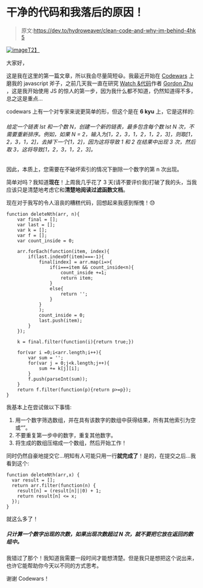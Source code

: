# 干净的代码和我落后的原因！

> 原文:[https://dev.to/hydroweaver/clean-code-and-why-im-behind-4hk 5](https://dev.to/hydroweaver/clean-code-and-why-im-behind--4hk5)

[![image](../Images/3bac6a7911cfd7c7ae8067e2f00e69ac.png)T2】](https://res.cloudinary.com/practicaldev/image/fetch/s--TO4T6u4Z--/c_limit%2Cf_auto%2Cfl_progressive%2Cq_auto%2Cw_880/https://cdn.pixabay.com/photo/2016/11/19/14/00/code-1839406_1280.jpg)

大家好，

这是我在这里的第一篇文章，所以我会尽量简短😃。我最近开始在 [Codewars](https://codewars.com) 上磨我的 javascript 斧子，之前几天我一直在研究 [Watch &代码](//watchandcode.com)作者 [Gordon Zhu](https://twitter.com/gordon_zhu?lang=en) ，这是我开始使用 JS 的惊人的第一步，因为我什么都不知道，仍然知道得不多，总之这是重点...

codewars 上有一个对专家来说更简单的形，但这个是在 **6 kyu** 上，它是这样的:

###### [](#given-a-list-lst-and-a-number-n-create-a-new-list-that-contains-each-number-of-lst-at-most-n-times-without-reordering-for-example-if-n-2-and-the-input-is-12312123-you-take-12312-drop-the-next-12-since-this-would-lead-to-1-and-2-being-in-the-result-3-times-and-then-take-3-which-leads-to-123123)给定一个链表 lst 和一个数 N，创建一个新的链表，最多包含每个数 lst N 次，不需要重新排序。例如，如果 N = 2，输入为[1，2，3，1，2，1，2，3]，则取[1，2，3，1，2]，去掉下一个[1，2]，因为这将导致 1 和 2 在结果中出现 3 次，然后取 3，这将导致[1，2，3，1，2，3]。

因此，本质上，您需要在不破坏索引的情况下删除一个数字的第 n 次出现。

简单对吗？我知道**现在**！上周我几乎花了 3 天(请不要评价我)打破了我的头，当我应该只是清楚地考虑它和**清楚地阅读过滤函数文档**。

现在对于我写的令人沮丧的糟糕代码，回想起来我感到惭愧！😓

```
function deleteNth(arr, n){
    var final = [];
    var last = [];
    var k = [];
    var f = [];
    var count_inside = 0;

    arr.forEach(function(item, index){
        if(last.indexOf(item)===-1){
            final[index] = arr.map(i=>{
                if(i===item && count_inside<n){
                    count_inside +=1;
                    return item;
                }
                else{
                    return '';
                }
            }
            );
            count_inside = 0;
            last.push(item);
        }
    });

    k = final.filter(function(i){return true;})

    for(var i =0;i<arr.length;i++){
        var sum = '';
        for(var j = 0;j<k.length;j++){
            sum += k[j][i];
        }
        f.push(parseInt(sum));
    }
    return f.filter(function(p){return p>=p});
} 
```

我基本上在尝试做以下事情:

1.  用一个数字筛选数组，并在具有该数字的数组中获得结果，所有其他索引为空或“”。
2.  不要重复第一步中的数字，重复其他数字。
3.  将生成的数组压缩成一个数组，然后开始工作！

同时仍然自豪地提交它...明知有人可能只用一行**就完成了**！是的，在提交之后...我看到这个:

```
function deleteNth(arr,x) {
  var result = [];
  return arr.filter(function(n) {
    result[n] = (result[n]||0) + 1;
    return result[n] <= x;
  });
} 
```

就这么多了！

##### 只计算一个数字出现的次数，如果出现次数超过 N 次，就不要把它放在返回的数组中。

我错过了那个！我知道我需要一段时间才能想清楚。但是我只是想把这个说出来，也许它能帮助你今天以不同的方式思考。

谢谢 Codewars！